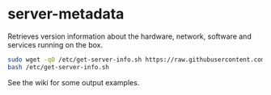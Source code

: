 # server-metadata
Retrieves version information about the hardware, network, software and services running on the box.

```bash
sudo wget -qO /etc/get-server-info.sh https://raw.githubusercontent.com/skyzyx/server-metadata/master/get-server-info.sh
bash /etc/get-server-info.sh
```

See the wiki for some output examples.
